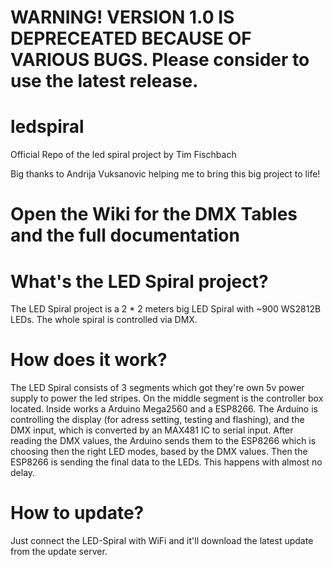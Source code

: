 # WARNING! VERSION 1.0 IS DEPRECEATED BECAUSE OF VARIOUS BUGS. Please consider to use the latest release.

# ledspiral

Official Repo of the led spiral project by Tim Fischbach

Big thanks to Andrija Vuksanovic helping me to bring this big project to life!

# Open the Wiki for the DMX Tables and the full documentation

# What's the LED Spiral project?
The LED Spiral project is a 2 * 2 meters big LED Spiral with ~900 WS2812B LEDs. The whole spiral is controlled via DMX.

# How does it work?
The LED Spiral consists of 3 segments which got they're own 5v power supply to power the led stripes. On the middle segment is the controller box located. Inside works a Arduino Mega2560 and a ESP8266. The Arduino is controlling the display (for adress setting, testing and flashing), and the DMX input, which is converted by an MAX481 IC to serial input. After reading the DMX values, the Arduino sends them to the ESP8266 which is choosing then the right LED modes, based by the DMX values. Then the ESP8266 is sending the final data to the LEDs. This happens with almost no delay.

# How to update?
Just connect the LED-Spiral with WiFi and it'll download the latest update from the update server.

